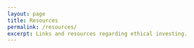 ```yaml
---
layout: page
title: Resources
permalink: /resources/
excerpt: Links and resources regarding ethical investing. 
---
```



